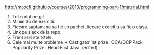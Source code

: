 http://moocfi.github.io/courses/2013/programming-part-1/material.html
1. Tot codul pe git.
2. Minim 35 de exercitii.
3. Fiecare saptamana sa fie un pachet, fiecare exercitiu sa fie o clasa.
4. Link pe slack de la repo.
5. Transparenta totala.
6. Cele mai multe probleme -> Castigator
1st prize : OCA/OCP Pack
Popularity Prize : Head First Java. (edited) 
